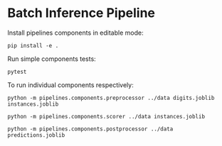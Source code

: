 # Batch Inference Pipeline

Install pipelines components in editable mode:
```shell
pip install -e .
```

Run simple components tests:
```shell
pytest
```

To run individual components respectively:
```shell
python -m pipelines.components.preprocessor ../data digits.joblib instances.joblib
```
```shell
python -m pipelines.components.scorer ../data instances.joblib 
```
```shell
python -m pipelines.components.postprocessor ../data predictions.joblib
```
